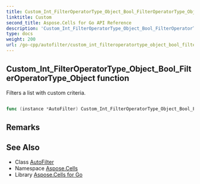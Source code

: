 ```yaml
---
title: Custom_Int_FilterOperatorType_Object_Bool_FilterOperatorType_Object Method 
linktitle: Custom
second_title: Aspose.Cells for Go API Reference
description: 'Custom_Int_FilterOperatorType_Object_Bool_FilterOperatorType_Object method. Encapsulates the function that represents custom in Go.'
type: docs
weight: 200
url: /go-cpp/autofilter/custom_int_filteroperatortype_object_bool_filteroperatortype_object/
---
```


## Custom_Int_FilterOperatorType_Object_Bool_FilterOperatorType_Object function

Filters a list with custom criteria.

```go

func (instance *AutoFilter) Custom_Int_FilterOperatorType_Object_Bool_FilterOperatorType_Object(fieldindex int32, operatortype1 FilterOperatorType, criteria1 *Object, isand bool, operatortype2 FilterOperatorType, criteria2 *Object)  error

```

## Remarks


## See Also

* Class [AutoFilter](../)
* Namespace [Aspose.Cells](../../)
* Library [Aspose.Cells for Go](../../../)
